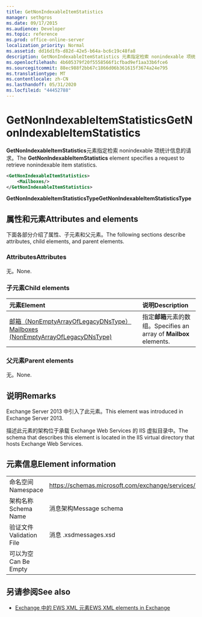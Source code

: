 ```yaml
---
title: GetNonIndexableItemStatistics
manager: sethgros
ms.date: 09/17/2015
ms.audience: Developer
ms.topic: reference
ms.prod: office-online-server
localization_priority: Normal
ms.assetid: dd16d1fb-d82d-42e5-b64a-bc6c19c48fa8
description: GetNonIndexableItemStatistics 元素指定检索 nonindexable 项统计信息的请求。
ms.openlocfilehash: 4b605379f20f5558566f1cfbad9ef1aa33b6fce6
ms.sourcegitcommit: 88ec988f2bb67c1866d06b361615f3674a24e795
ms.translationtype: MT
ms.contentlocale: zh-CN
ms.lasthandoff: 05/31/2020
ms.locfileid: "44452788"
---
```

# <a name="getnonindexableitemstatistics"></a><span data-ttu-id="6f4fb-103">GetNonIndexableItemStatistics</span><span class="sxs-lookup"><span data-stu-id="6f4fb-103">GetNonIndexableItemStatistics</span></span>

<span data-ttu-id="6f4fb-104">**GetNonIndexableItemStatistics**元素指定检索 nonindexable 项统计信息的请求。</span><span class="sxs-lookup"><span data-stu-id="6f4fb-104">The **GetNonIndexableItemStatistics** element specifies a request to retrieve nonindexable item statistics.</span></span> 
  
```XML
<GetNonIndexableItemStatistics>
    <Mailboxes/>
</GetNonIndexableItemStatistics>
```

 <span data-ttu-id="6f4fb-105">**GetNonIndexableItemStatisticsType**</span><span class="sxs-lookup"><span data-stu-id="6f4fb-105">**GetNonIndexableItemStatisticsType**</span></span>
## <a name="attributes-and-elements"></a><span data-ttu-id="6f4fb-106">属性和元素</span><span class="sxs-lookup"><span data-stu-id="6f4fb-106">Attributes and elements</span></span>

<span data-ttu-id="6f4fb-107">下面各部分介绍了属性、子元素和父元素。</span><span class="sxs-lookup"><span data-stu-id="6f4fb-107">The following sections describe attributes, child elements, and parent elements.</span></span>
  
### <a name="attributes"></a><span data-ttu-id="6f4fb-108">Attributes</span><span class="sxs-lookup"><span data-stu-id="6f4fb-108">Attributes</span></span>

<span data-ttu-id="6f4fb-109">无。</span><span class="sxs-lookup"><span data-stu-id="6f4fb-109">None.</span></span>
  
### <a name="child-elements"></a><span data-ttu-id="6f4fb-110">子元素</span><span class="sxs-lookup"><span data-stu-id="6f4fb-110">Child elements</span></span>

|<span data-ttu-id="6f4fb-111">**元素**</span><span class="sxs-lookup"><span data-stu-id="6f4fb-111">**Element**</span></span>|<span data-ttu-id="6f4fb-112">**说明**</span><span class="sxs-lookup"><span data-stu-id="6f4fb-112">**Description**</span></span>|
|:-----|:-----|
|[<span data-ttu-id="6f4fb-113">邮箱（NonEmptyArrayOfLegacyDNsType）</span><span class="sxs-lookup"><span data-stu-id="6f4fb-113">Mailboxes (NonEmptyArrayOfLegacyDNsType)</span></span>](mailboxes-nonemptyarrayoflegacydnstype.md) <br/> |<span data-ttu-id="6f4fb-114">指定**邮箱**元素的数组。</span><span class="sxs-lookup"><span data-stu-id="6f4fb-114">Specifies an array of **Mailbox** elements.</span></span>  <br/> |
   
### <a name="parent-elements"></a><span data-ttu-id="6f4fb-115">父元素</span><span class="sxs-lookup"><span data-stu-id="6f4fb-115">Parent elements</span></span>

<span data-ttu-id="6f4fb-116">无。</span><span class="sxs-lookup"><span data-stu-id="6f4fb-116">None.</span></span>
  
## <a name="remarks"></a><span data-ttu-id="6f4fb-117">说明</span><span class="sxs-lookup"><span data-stu-id="6f4fb-117">Remarks</span></span>

<span data-ttu-id="6f4fb-118">Exchange Server 2013 中引入了此元素。</span><span class="sxs-lookup"><span data-stu-id="6f4fb-118">This element was introduced in Exchange Server 2013.</span></span>
  
<span data-ttu-id="6f4fb-119">描述此元素的架构位于承载 Exchange Web Services 的 IIS 虚拟目录中。</span><span class="sxs-lookup"><span data-stu-id="6f4fb-119">The schema that describes this element is located in the IIS virtual directory that hosts Exchange Web Services.</span></span>
  
## <a name="element-information"></a><span data-ttu-id="6f4fb-120">元素信息</span><span class="sxs-lookup"><span data-stu-id="6f4fb-120">Element information</span></span>

|||
|:-----|:-----|
|<span data-ttu-id="6f4fb-121">命名空间</span><span class="sxs-lookup"><span data-stu-id="6f4fb-121">Namespace</span></span>  <br/> |https://schemas.microsoft.com/exchange/services/2006/messages  <br/> |
|<span data-ttu-id="6f4fb-122">架构名称</span><span class="sxs-lookup"><span data-stu-id="6f4fb-122">Schema Name</span></span>  <br/> |<span data-ttu-id="6f4fb-123">消息架构</span><span class="sxs-lookup"><span data-stu-id="6f4fb-123">Message schema</span></span>  <br/> |
|<span data-ttu-id="6f4fb-124">验证文件</span><span class="sxs-lookup"><span data-stu-id="6f4fb-124">Validation File</span></span>  <br/> |<span data-ttu-id="6f4fb-125">消息 .xsd</span><span class="sxs-lookup"><span data-stu-id="6f4fb-125">messages.xsd</span></span>  <br/> |
|<span data-ttu-id="6f4fb-126">可以为空</span><span class="sxs-lookup"><span data-stu-id="6f4fb-126">Can Be Empty</span></span>  <br/> ||
   
## <a name="see-also"></a><span data-ttu-id="6f4fb-127">另请参阅</span><span class="sxs-lookup"><span data-stu-id="6f4fb-127">See also</span></span>



- [<span data-ttu-id="6f4fb-128">Exchange 中的 EWS XML 元素</span><span class="sxs-lookup"><span data-stu-id="6f4fb-128">EWS XML elements in Exchange</span></span>](ews-xml-elements-in-exchange.md)

